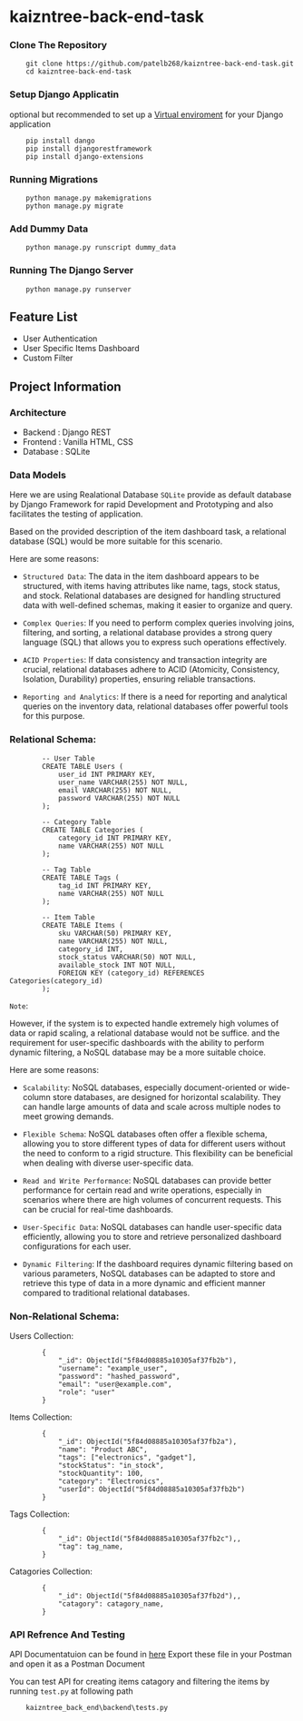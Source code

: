 # kaizntree-back-end-task

### Clone The Repository

        git clone https://github.com/patelb268/kaizntree-back-end-task.git
        cd kaizntree-back-end-task

### Setup Django Applicatin
optional but recommended to set up a [Virtual enviroment]( https://docs.djangoproject.com/en/5.0/howto/windows/) for your Django application

        pip install dango
        pip install djangorestframework
        pip install django-extensions

### Running Migrations

        python manage.py makemigrations
        python manage.py migrate

### Add Dummy Data

        python manage.py runscript dummy_data

### Running The Django Server

        python manage.py runserver

## Feature List
- User Authentication
- User Specific Items Dashboard
- Custom Filter

## Project Information

### Architecture
- Backend : Django REST
- Frontend : Vanilla HTML, CSS
- Database : SQLite

### Data Models
Here we are using Realational Database `SQLite` provide as default database by Django Framework for rapid Development and Prototyping and also facilitates the testing of application.

Based on the provided description of the item dashboard task, a relational database (SQL) would be more suitable for this scenario.

Here are some reasons:

 - `Structured Data`: The data in the item dashboard appears to be structured, with items having attributes like name, tags, stock status, and stock. Relational databases are designed for handling structured data with well-defined schemas, making it easier to organize and query.

- `Complex Queries`: If you need to perform complex queries involving joins, filtering, and sorting, a relational database provides a strong query language (SQL) that allows you to express such operations effectively.

 - `ACID Properties`: If data consistency and transaction integrity are crucial, relational databases adhere to ACID (Atomicity, Consistency, Isolation, Durability) properties, ensuring reliable transactions.

 - `Reporting and Analytics`: If there is a need for reporting and analytical queries on the inventory data, relational databases offer powerful tools for this purpose.

 ### Relational Schema:

            -- User Table
            CREATE TABLE Users (
                user_id INT PRIMARY KEY,
                user_name VARCHAR(255) NOT NULL,
                email VARCHAR(255) NOT NULL,
                password VARCHAR(255) NOT NULL
            );

            -- Category Table
            CREATE TABLE Categories (
                category_id INT PRIMARY KEY,
                name VARCHAR(255) NOT NULL
            );

            -- Tag Table
            CREATE TABLE Tags (
                tag_id INT PRIMARY KEY,
                name VARCHAR(255) NOT NULL
            );

            -- Item Table
            CREATE TABLE Items (
                sku VARCHAR(50) PRIMARY KEY,
                name VARCHAR(255) NOT NULL,
                category_id INT,
                stock_status VARCHAR(50) NOT NULL,
                available_stock INT NOT NULL,
                FOREIGN KEY (category_id) REFERENCES Categories(category_id)
            );

          

`Note`:

However, if the system is to expected handle extremely high volumes of data or rapid scaling, a relational database would not be suffice. and the requirement for user-specific dashboards with the ability to perform dynamic filtering, a NoSQL database may be a more suitable choice.

Here are some reasons:

- `Scalability`: NoSQL databases, especially document-oriented or wide-column store databases, are designed for horizontal scalability. They can handle large amounts of data and scale across multiple nodes to meet growing demands.

- `Flexible Schema`: NoSQL databases often offer a flexible schema, allowing you to store different types of data for different users without the need to conform to a rigid structure. This flexibility can be beneficial when dealing with diverse user-specific data.

- `Read and Write Performance`: NoSQL databases can provide better performance for certain read and write operations, especially in scenarios where there are high volumes of concurrent requests. This can be crucial for real-time dashboards.

- `User-Specific Data`: NoSQL databases can handle user-specific data efficiently, allowing you to store and retrieve personalized dashboard configurations for each user.

 - `Dynamic Filtering`: If the dashboard requires dynamic filtering based on various parameters, NoSQL databases can be adapted to store and retrieve this type of data in a more dynamic and efficient manner compared to traditional relational databases.

 ### Non-Relational Schema:

 Users Collection:

            {
                "_id": ObjectId("5f84d08885a10305af37fb2b"),
                "username": "example_user",
                "password": "hashed_password",
                "email": "user@example.com",
                "role": "user"
            }

Items Collection:

            {
                "_id": ObjectId("5f84d08885a10305af37fb2a"),
                "name": "Product ABC",
                "tags": ["electronics", "gadget"],
                "stockStatus": "in_stock",
                "stockQuantity": 100,
                "category": "Electronics",
                "userId": ObjectId("5f84d08885a10305af37fb2b")  
            }

Tags Collection:

            {
                "_id": ObjectId("5f84d08885a10305af37fb2c"),,
                "tag": tag_name,  
            }

Catagories Collection:

            {
                "_id": ObjectId("5f84d08885a10305af37fb2d"),,
                "catagory": catagory_name,  
            }

### API Refrence And Testing
API Documentatuion can be found in [here](https://github.com/patelb268/kaizntree-back-end-task/blob/main/Kaizntree.postman_collection.json)
Export these file in your Postman and open it as a Postman Document

You can test API for creating items catagory and filtering the items by running `test.py` at following path

        kaizntree_back_end\backend\tests.py

